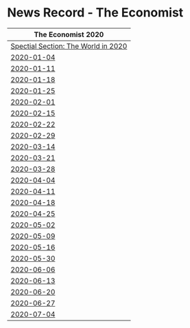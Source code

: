 # News Record - The Economist

| The Economist 2020 |
| ---------- |
|[Spectial Section: The World in 2020](TheWorldin2020)|
| [2020-01-04](2020-01-04) |
| [2020-01-11](2020-01-11) |
| [2020-01-18](2020-01-18) |
| [2020-01-25](2020-01-25) |
| [2020-02-01](2020-02-01) |
| [2020-02-15](2020-02-15) |
| [2020-02-22](2020-02-22) |
| [2020-02-29](2020-02-29) |
| [2020-03-14](2020-03-14) |
| [2020-03-21](2020-03-21) |
| [2020-03-28](2020-03-28) |
| [2020-04-04](2020-04-04) |
| [2020-04-11](2020-04-11) |
| [2020-04-18](2020-04-18) |
| [2020-04-25](2020-04-25) |
| [2020-05-02](2020-05-02) |
| [2020-05-09](2020-05-09) |
| [2020-05-16](2020-05-16) |
| [2020-05-30](2020-05-30) |
| [2020-06-06](2020-06-06) |
| [2020-06-13](2020-06-13) |
| [2020-06-20](2020-06-20) |
| [2020-06-27](2020-06-27) |
| [2020-07-04](2020-07-04) |